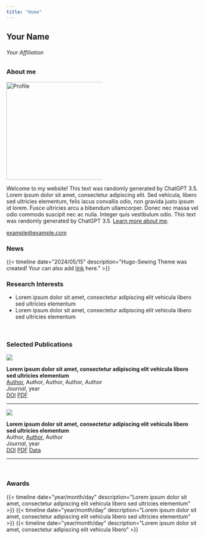 ```yaml
---
title: "Home"
---
```











<!------------------------- 1 Introduction ------------------------->

<!---------- 1.1 name ----------> <Change here for your name>

##  Your Name

###### Your Affiliation

<!---------- 1.2 start ----------> <The part no need for modification>

<div class="row">
<div class="col">

### About me
<!---------- 1.3 profile ----------> <You can put your profile picture here. Just name your picture `profile.jpg` and put it in the `static/info` folder >

<div class="float-end mx-1 my-1" style="max-width: 50%;" >
	<img width="256px" alt="Profile" src="/hugo-sewing-demo/info/profilepic.png">
</div> 

<!---------- 1.4 introduction ----------> <You can introduce yourself here. >

Welcome to my website! This text was randomly generated by ChatGPT 3.5. Lorem ipsum dolor sit amet, consectetur adipiscing elit. Sed vehicula, libero sed ultricies elementum, felis lacus convallis odio, non gravida justo ipsum id lorem. Fusce ultricies arcu a bibendum ullamcorper. Donec nec massa vel odio commodo suscipit nec ac nulla. Integer quis vestibulum odio. This text was randomly generated by ChatGPT 3.5. [Learn more about me](/cv/).

<!------------------------- 1.5 Contact ------------------------->
<change the email into yours> <do not forget changelinks in href of these social iconsin to your links> <You can delete any useless social icon here just delete the relative code> <if you want to add social icon here just copy the exist one and change the herf and icon>
<!-- Fontawesome  https://fontawesome.com/search -->

<a href="mailto:example@example.com" role="button" target="_blank">example@example.com</a>

<a href="https://scholar.google.com"  role="button" target="_blank"><i class="fa-brands fa-google-scholar fa-2xl" style="color: #4D90FE;"></i></a> 
<a href="https://www.researchgate.net"  role="button" target="_blank"><i class="fa-brands fa-researchgate fa-2xl" style="color: #33C5B4;"></i></a> 
<a href="https://orcid.org"  role="button" target="_blank"><i class="fa-brands fa-orcid fa-2xl" style="color: #A6CE39;"></i></a> 
<a href="https://www.linkedin.com/"  role="button" target="_blank"><i class="fa-brands fa-linkedin fa-2xl" style="color: #0A66C2;"></i></a>
<a href="https://github.com" role="button" target="_blank"><i class="fa-brands fa-github fa-2xl" style="color: #703F88;"></i></a> 
<a href="https://twitter.com"  role="button" target="_blank"><i class="fa-brands fa-x-twitter fa-2xl" style="color: #0F1419;"></i></a> 
<a href="https://sciences.socia"  role="button" target="_blank"><i class="fa-brands fa-mastodon fa-2xl" style="color: #6364FF;"></i></a> 
<a href="https://bsky.app"  role="button" target="_blank"><i class="fa-brands fa-bluesky fa-2xl" style="color: #0085FF;"></i></a>
<a href="https://www.facebook.com"  role="button" target="_blank"><i class="fa-brands fa-facebook fa-2xl" style="color: #0866FF;"></i></a>

<!---------- 1.6 end ----------> <The part no need for modification>

</div>
</div>










<!------------------------- 2 News ------------------------->

<!---------- 2.1 start ----------> <The part no need for modification>

<div class="row">
<div class="col">
<!---------- 2.2 content----------> <If you want to add news just copy the exist one and change the content>

### News

{{< timeline date="2024/05/15" description="Hugo-Sewing Theme was created! Your can also add [link](https://github.com) here." >}}

<!---------- 2.3 end ----------> <The part no need for modification>
</div>
</div>






<!------------------------- 3 Research Interests ------------------------->

<div class="row">
<div class="col">

### Research Interests

- Lorem ipsum dolor sit amet, consectetur adipiscing elit vehicula libero sed ultricies elementum
- Lorem ipsum dolor sit amet, consectetur adipiscing elit vehicula libero sed ultricies elementum

</div>
</div>










<!------------------------- 4 Publication -------------------------> <you can change these as your preference>

<!---------- 4.1 start ----------> <The part no need for modification>

<div class="row">
<div class="col">
<br> <This  is used to create a line break>

<!---------- 4.2 Selected Publications ---------->

### Selected Publications

<!---------- 4.2 publication1 ---------->

<div class="row">

<div class="col-sm-3 mb-2">
    <img src="/hugo-sewing-demo/publication/publication.png">
</div>

<div class="col-sm-9 mb-2 align-self-end">

**Lorem ipsum dolor sit amet, consectetur adipiscing elit vehicula libero sed ultricies elementum**\
<u>Author</u>, Author, Author, Author, Author\
*Journal*, year\
<a href="https://github.com" class="btn btn-sm btn-outline-dark z-depth-0" role="button" target="_blank">DOI</a>
<a href="/hugo-sewing-demo/publication/publication.pdf" class="btn btn-sm btn-outline-dark z-depth-0" role="button" target="_blank">PDF</a>
</div>
</div>
<hr class="border-dark opacity-70"/>

<!---------- 4.3 publication2 ---------->

<div class="row">

<div class="col-sm-3 mb-2">
    <img src="/hugo-sewing-demo/publication/publication.png">
</div>

<div class="col-sm-9 mb-2 align-self-end">

**Lorem ipsum dolor sit amet, consectetur adipiscing elit vehicula libero sed ultricies elementum**\
Author, <u>Author</u>, Author\
*Journal*, year\
<a href="https://github.com" class="btn btn-sm btn-outline-dark z-depth-0" role="button" target="_blank">DOI</a>
<a href="/hugo-sewing-demo/publication/publication.pdf" class="btn btn-sm btn-outline-dark z-depth-0" role="button" target="_blank">PDF</a>
<a href="https://github.com" class="btn btn-sm btn-outline-dark z-depth-0" role="button" target="_blank">Data</a>
</div>
</div>
<hr class="border-dark opacity-70"/>

<!---------- 4.4 end ---------->
</div>
</div>










<!------------------------- 5 Awards -------------------------> <you can change these as your preference>

<!---------- 5.1 start ----------> <The part no need for modification>
<div class="row">
<div class="col">
<br> <This  is used to create a line break>

<!---------- 5.2 content----------> <If you want to add news just copy the exist one and change the content>

### Awards
{{< timeline date="year/month/day" description="Lorem ipsum dolor sit amet, consectetur adipiscing elit vehicula libero sed ultricies elementum" >}}
{{< timeline date="year/month/day" description="Lorem ipsum dolor sit amet, consectetur adipiscing elit vehicula libero sed ultricies elementum" >}}
{{< timeline date="year/month/day" description="Lorem ipsum dolor sit amet, consectetur adipiscing elit vehicula libero" >}}

<!---------- 5.3 end ----------> <The part no need for modification>
</div>
</div>









